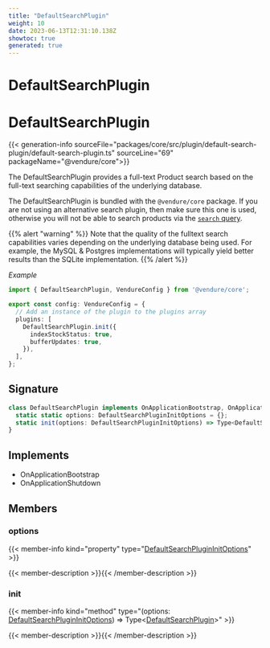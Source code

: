 ```yaml
---
title: "DefaultSearchPlugin"
weight: 10
date: 2023-06-13T12:31:10.138Z
showtoc: true
generated: true
---
```

<!-- This file was generated from the Vendure source. Do not modify. Instead, re-run the "docs:build" script -->

# DefaultSearchPlugin
<div class="symbol">


# DefaultSearchPlugin

{{< generation-info sourceFile="packages/core/src/plugin/default-search-plugin/default-search-plugin.ts" sourceLine="69" packageName="@vendure/core">}}

The DefaultSearchPlugin provides a full-text Product search based on the full-text searching capabilities of the
underlying database.

The DefaultSearchPlugin is bundled with the `@vendure/core` package. If you are not using an alternative search
plugin, then make sure this one is used, otherwise you will not be able to search products via the
[`search` query](/docs/graphql-api/shop/queries#search).

{{% alert "warning" %}}
Note that the quality of the fulltext search capabilities varies depending on the underlying database being used. For example,
the MySQL & Postgres implementations will typically yield better results than the SQLite implementation.
{{% /alert %}}

*Example*

```ts
import { DefaultSearchPlugin, VendureConfig } from '@vendure/core';

export const config: VendureConfig = {
  // Add an instance of the plugin to the plugins array
  plugins: [
    DefaultSearchPlugin.init({
      indexStockStatus: true,
      bufferUpdates: true,
    }),
  ],
};
```

## Signature

```TypeScript
class DefaultSearchPlugin implements OnApplicationBootstrap, OnApplicationShutdown {
  static static options: DefaultSearchPluginInitOptions = {};
  static init(options: DefaultSearchPluginInitOptions) => Type<DefaultSearchPlugin>;
}
```
## Implements

 * OnApplicationBootstrap
 * OnApplicationShutdown


## Members

### options

{{< member-info kind="property" type="<a href='/typescript-api/core-plugins/default-search-plugin/default-search-plugin-init-options#defaultsearchplugininitoptions'>DefaultSearchPluginInitOptions</a>"  >}}

{{< member-description >}}{{< /member-description >}}

### init

{{< member-info kind="method" type="(options: <a href='/typescript-api/core-plugins/default-search-plugin/default-search-plugin-init-options#defaultsearchplugininitoptions'>DefaultSearchPluginInitOptions</a>) => Type&#60;<a href='/typescript-api/core-plugins/default-search-plugin/#defaultsearchplugin'>DefaultSearchPlugin</a>&#62;"  >}}

{{< member-description >}}{{< /member-description >}}


</div>
